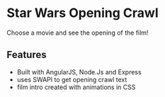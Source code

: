 # Star Wars Opening Crawl

Choose a movie and see the opening of the film!

## Features

* Built with AngularJS, Node.Js and Express
* uses SWAPI to get opening crawl text
* film intro created with animations in CSS
